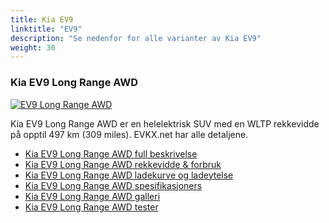 ```yaml
---
title: Kia EV9
linktitle: "EV9"
description: "Se nedenfor for alle varianter av Kia EV9"
weight: 30
---
```

### Kia EV9 Long Range AWD

<a href="ev9_long_range_awd/"><img src="https://media.evkx.net/multimedia/models/kia/ev9/ev9_long_range_awd/main_1_st.jpg" class="img-fluid" alt="EV9 Long Range AWD" ></a>

Kia EV9 Long Range AWD er en helelektrisk SUV med en WLTP rekkevidde på opptil 497 km (309 miles). EVKX.net har alle detaljene. 

- [Kia EV9 Long Range AWD full beskrivelse](ev9_long_range_awd/)
- [Kia EV9 Long Range AWD rekkevidde & forbruk](ev9_long_range_awd/rangeandconsumption/)
- [Kia EV9 Long Range AWD ladekurve og ladeytelse](ev9_long_range_awd/chargingcurve/)
- [Kia EV9 Long Range AWD spesifikasjoners](ev9_long_range_awd/specifications/)
- [Kia EV9 Long Range AWD galleri](ev9_long_range_awd/gallery/)
- [Kia EV9 Long Range AWD tester](ev9_long_range_awd/reviews/)

